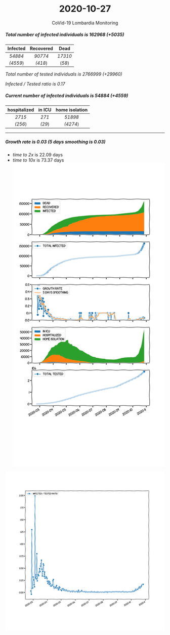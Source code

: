 <div align='center'>

# 2020-10-27
CoVid-19 Lombardia Monitoring
</div>

##### Total number of infected individuals is 162968 (+5035)
Infected | Recovered | Dead
:---: | :---: | :---:
*54884* | *90774* | *17310*
*(4559*) | *(418*) | (*58*)

*Total number of tested individuals is 2766999 (+29960)*

*Infected / Tested ratio is 0.17*
##### Current number of infected individuals is 54884 (+4559)
hospitalized | in ICU | home isolation
:---: | :---: | :---:
*2715* |*271* |*51898*
*(256*) |*(29*) |*(4274*)
***
##### Growth rate is 0.03 (5 days smoothing is 0.03)
- *time to 2x* is 22.09 days
- *time to 10x* is 73.37 days
![stats][stats]

![infected_normalized][infected_normalized]

[stats]: stats_Lombardia.png
[infected_normalized]: infected_normalized_Lombardia.png
